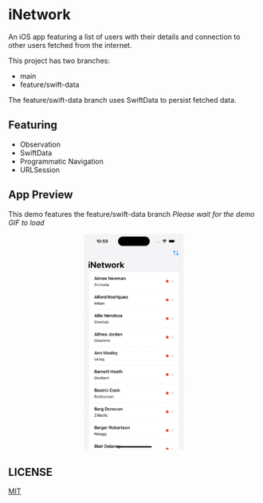 # iNetwork
An iOS app featuring a list of users with their details and connection to other users fetched from the internet.

This project has two branches:
- main
- feature/swift-data

The feature/swift-data branch uses SwiftData to persist fetched data.
## Featuring
- Observation
- SwiftData
- Programmatic Navigation
- URLSession
## App Preview
This demo features the feature/swift-data branch
*Please wait for the demo GIF to load*

<p align="center">
  <img src="GIF/demo.gif" width="200">
</p>

## LICENSE

[MIT](LICENSE)
